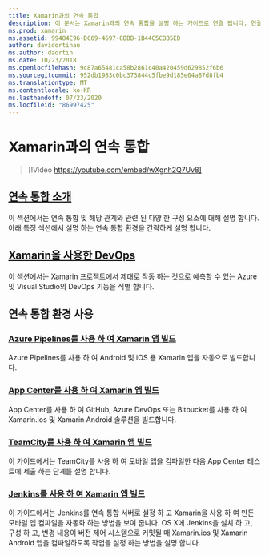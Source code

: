 ```yaml
---
title: Xamarin과의 연속 통합
description: 이 문서는 Xamarin과의 연속 통합을 설명 하는 가이드로 연결 됩니다. 연결 된 콘텐츠는 연속 통합에 대 한 개요를 제공 하 고 App Center 빌드, TeamCity 및 Jenkins에 대해 설명 합니다.
ms.prod: xamarin
ms.assetid: 99484E96-DC69-4697-8BBB-1B44C5CBB5ED
author: davidortinau
ms.author: daortin
ms.date: 10/23/2018
ms.openlocfilehash: 9c87a65481ca58b2861c40a420459d629852f6b6
ms.sourcegitcommit: 952db1983c0bc373844c5fbe9d185e04a87d8fb4
ms.translationtype: MT
ms.contentlocale: ko-KR
ms.lasthandoff: 07/23/2020
ms.locfileid: "86997425"
---
```

# <a name="continuous-integration-with-xamarin"></a>Xamarin과의 연속 통합

> [!Video https://youtube.com/embed/wXgnh2Q7Uv8]

## <a name="introduction-to-continuous-integration"></a>[연속 통합 소개](~/tools/ci/intro-to-ci.md)

이 섹션에서는 연속 통합 및 해당 관계와 관련 된 다양 한 구성 요소에 대해 설명 합니다. 아래 특정 섹션에서 설명 하는 연속 통합 환경을 간략하게 설명 합니다.

## <a name="devops-with-xamarin"></a>[Xamarin을 사용한 DevOps](~/tools/ci/devops.md)

이 섹션에서는 Xamarin 프로젝트에서 제대로 작동 하는 것으로 예측할 수 있는 Azure 및 Visual Studio의 DevOps 기능을 식별 합니다.

## <a name="working-with-continuous-integration-environments"></a>연속 통합 환경 사용

### <a name="build-xamarin-apps-with-azure-pipelines"></a>[Azure Pipelines를 사용 하 여 Xamarin 앱 빌드](https://docs.microsoft.com/azure/devops/pipelines/languages/xamarin/)

Azure Pipelines를 사용 하 여 Android 및 iOS 용 Xamarin 앱을 자동으로 빌드합니다.

### <a name="build-xamarin-apps-using-app-center"></a>[App Center를 사용 하 여 Xamarin 앱 빌드](https://docs.microsoft.com/appcenter/build/xamarin/)

App Center를 사용 하 여 GitHub, Azure DevOps 또는 Bitbucket를 사용 하 여 Xamarin.ios 및 Xamarin Android 솔루션을 빌드합니다.

### <a name="build-xamarin-apps-with-teamcity"></a>[TeamCity를 사용 하 여 Xamarin 앱 빌드](~/tools/ci/teamcity.md)

이 가이드에서는 TeamCity를 사용 하 여 모바일 앱을 컴파일한 다음 App Center 테스트에 제출 하는 단계를 설명 합니다.

### <a name="build-xamarin-apps-with-jenkins"></a>[Jenkins를 사용 하 여 Xamarin 앱 빌드](~/tools/ci/jenkins-walkthrough.md)

이 가이드에서는 Jenkins를 연속 통합 서버로 설정 하 고 Xamarin을 사용 하 여 만든 모바일 앱 컴파일을 자동화 하는 방법을 보여 줍니다. OS X에 Jenkins을 설치 하 고, 구성 하 고, 변경 내용이 버전 제어 시스템으로 커밋될 때 Xamarin.ios 및 Xamarin Android 앱을 컴파일하도록 작업을 설정 하는 방법을 설명 합니다.
